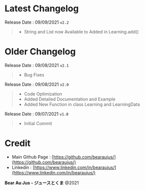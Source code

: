 # Latest Changelog
Release Date : 09/09/2021 `v2.2`
> + String and List now Available to Added in Learning.add()

# Older Changelog
Release Date : 09/08/2021 `v2.1`
> + Bug Fixes

Release Date : 09/08/2021 `v2.0`
> + Code Optimization
> + Added Detailed Documentation and Example
> + Added New Function in class Learning and LearningData

Release Date : 09/07/2021 `v1.0`
> + Initial Commit

# Credit
+ Main Github Page : [https://github.com/bearaujus/](https://github.com/bearaujus/)
+ Linkedin : [https://www.linkedin.com/in/bearaujus/](https://www.linkedin.com/in/bearaujus/)

**Bear Au Jus - ジュースとくま** @2021